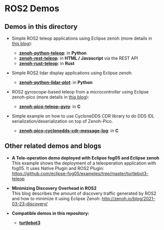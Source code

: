 # ROS2 Demos

## Demos in this directory

 * Simple ROS2 teleop applications using Eclipse zenoh (more details in [this blog](https://zenoh.io/blog/2021-04-28-ros2-integration/)):
   * **[zenoh-python-teleop](./zenoh-python-teleop)**: in **Python**
   * **[zenoh-rest-teleop](./zenoh-rest-teleop)**: in **HTML / Javascript** via the REST API
   * **[zenoh-rust-teleop](./zenoh-rust-teleop)**: in **Rust**
 * Simple ROS2 lidar display applications using Eclipse zenoh:
   * **[zenoh-python-lidar-plot](./zenoh-python-lidar-plot)**: in **Python**

 * ROS2 gyroscope-based teleop from a microcontroller using Eclipse zenoh-pico (more details in [this blog](https://zenoh.io/blog/2021-11-09-ros2-zenoh-pico/)):
   * **[zenoh-pico-teleop-gyro](./zenoh-pico-teleop-gyro)**: in **C**

 * Simple example on how to use CycloneDDS CDR library to do DDS IDL serialization/deserialization on top of Zenoh-Pico.
   * **[zenoh-pico-cyclonedds-cdr-message-log](./zenoh-pico-cyclonedds-cdr-message-log)**: in **C**


## Other related demos and blogs
 * **A Tele-operation demo deployed with Eclipse fog05 and Eclipse zenoh**  
   This example shows the deployment of a teleoperation application with fog05. It uses Native Plugin and ROS2 Plugin:  
   https://github.com/eclipse-fog05/examples/tree/master/turtlebot3-teleop

 * **Minimizing Discovery Overhead in ROS2**  
   This blog describes the amount of discovery traffic generated by ROS2 and how to minimize it using Eclipse Zenoh:
   http://zenoh.io/blog/2021-03-23-discovery/

 * **Compatible demos in this repository:**  
   * **[turtlebot3](../turtlebot3/)**



